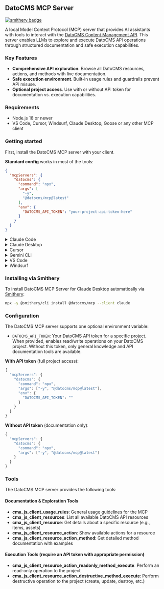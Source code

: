 ## DatoCMS MCP Server

[![smithery badge](https://smithery.ai/badge/@datocms/mcp)](https://smithery.ai/server/@datocms/mcp)

A local Model Context Protocol (MCP) server that provides AI assistants with tools to interact with the [DatoCMS Content Management API](https://www.datocms.com/docs/content-management-api). This server enables LLMs to explore and execute DatoCMS API operations through structured documentation and safe execution capabilities.

### Key Features

- **Comprehensive API exploration**. Browse all DatoCMS resources, actions, and methods with live documentation.
- **Safe execution environment**. Built-in usage rules and guardrails prevent API misuse.
- **Optional project access**. Use with or without API token for documentation vs. execution capabilities.

### Requirements
- Node.js 18 or newer
- VS Code, Cursor, Windsurf, Claude Desktop, Goose or any other MCP client

### Getting started

First, install the DatoCMS MCP server with your client.

**Standard config** works in most of the tools:

```json
{
  "mcpServers": {
    "datocms": {
      "command": "npx",
      "args": [
        "-y",
        "@datocms/mcp@latest"
      ],
      "env": {
        "DATOCMS_API_TOKEN": "your-project-api-token-here"
      }
    }
  }
}
```

<details>
<summary>Claude Code</summary>

Use the Claude Code CLI to add the DatoCMS MCP server:

```bash
claude mcp add datocms npx @datocms/mcp@latest -e DATOCMS_API_TOKEN=your-project-api-token-here
```
</details>

<details>
<summary>Claude Desktop</summary>

Follow the MCP install [guide](https://modelcontextprotocol.io/quickstart/user), use the standard config above.

</details>

<details>
<summary>Cursor</summary>

#### Click the button to install:

[![Install MCP Server](https://cursor.com/deeplink/mcp-install-dark.svg)](https://cursor.com/install-mcp?name=DatoCMS&config=eyJjb21tYW5kIjoibnB4IC15IEBkYXRvY21zL21jcEBsYXRlc3QiLCJlbnYiOnsiREFUT0NNU19BUElfVE9LRU4iOiIifSwiYXJncyI6W119)

#### Or install manually:

Go to `Cursor Settings` -> `Tools & Integrations` -> `New MCP Server`, then paste the following:

```json
{
  "mcpServers": {
    "DatoCMS": {
      "command": "npx -y @datocms/mcp@latest",
      "env": {
        "DATOCMS_API_TOKEN": ""
      },
      "args": []
    }
  }
}
```
</details>

<details>
<summary>Gemini CLI</summary>

Follow the MCP install [guide](https://github.com/google-gemini/gemini-cli/blob/main/docs/tools/mcp-server.md#configure-the-mcp-server-in-settingsjson), use the standard config above.

</details>

<details>
<summary>VS Code</summary>

#### Click the button to install:

[<img src="https://img.shields.io/badge/VS_Code-VS_Code?style=flat-square&label=Install%20Server&color=0098FF" alt="Install in VS Code">](https://insiders.vscode.dev/redirect?url=vscode%3Amcp%2Finstall%3F%257B%2522name%2522%253A%2522datocms%2522%252C%2522command%2522%253A%2522npx%2522%252C%2522args%2522%253A%255B%2522%2540datocms%252Fmcp%2540latest%2522%255D%257D)

#### Or install manually:

Follow the MCP install [guide](https://code.visualstudio.com/docs/copilot/chat/mcp-servers#_add-an-mcp-server), use the standard config above. You can also install the DatoCMS MCP server using the VS Code CLI:

```bash
# For VS Code
code --add-mcp '{"name":"datocms","command":"npx","args":["-y", "@datocms/mcp@latest"], "env": {"DATOCMS_API_TOKEN": ""}}'
```

After installation, the DatoCMS MCP server will be available for use with your GitHub Copilot agent in VS Code.
</details>

<details>
<summary>Windsurf</summary>

Follow Windsurf MCP [documentation](https://docs.windsurf.com/windsurf/cascade/mcp). Use the standard config above.

</details>

### Installing via Smithery

To install DatoCMS MCP Server for Claude Desktop automatically via [Smithery](https://smithery.ai/server/@datocms/mcp):

```bash
npx -y @smithery/cli install @datocms/mcp --client claude
```

### Configuration

The DatoCMS MCP server supports one optional environment variable:

- `DATOCMS_API_TOKEN`: Your DatoCMS API token for a specific project. When provided, enables read/write operations on your DatoCMS project. Without this token, only general knowledge and API documentation tools are available.

**With API token** (full project access):
```js
{
  "mcpServers": {
    "datocms": {
      "command": "npx",
      "args": ["-y", "@datocms/mcp@latest"],
      "env": {
        "DATOCMS_API_TOKEN": ""
      }
    }
  }
}
```

**Without API token** (documentation only):
```js
{
  "mcpServers": {
    "datocms": {
      "command": "npx",
      "args": ["-y", "@datocms/mcp@latest"]
    }
  }
}
```

### Tools

The DatoCMS MCP server provides the following tools:

#### Documentation & Exploration Tools

- **cma_js_client_usage_rules**: General usage guidelines for the MCP
- **cma_js_client_resources**: List all available DatoCMS API resources
- **cma_js_client_resource**: Get details about a specific resource (e.g., items, assets)
- **cma_js_client_resource_action**: Show available actions for a resource
- **cma_js_client_resource_action_method**: Get detailed method documentation with examples

#### Execution Tools (require an API token with appropriate permission)

- **cma_js_client_resource_action_readonly_method_execute**: Perform an read-only operation to the project
- **cma_js_client_resource_action_destructive_method_execute**: Perform destructive operation to the project (create, update, destroy, etc.)